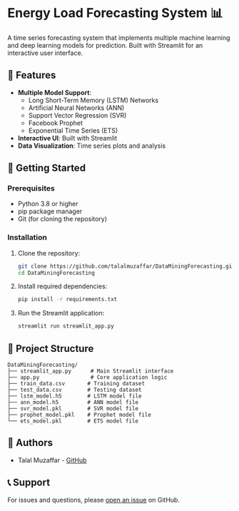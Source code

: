 # Energy Load Forecasting System 📊

A time series forecasting system that implements multiple machine learning and deep learning models for prediction. Built with Streamlit for an interactive user interface.

## 🌟 Features

- **Multiple Model Support**: 
  - Long Short-Term Memory (LSTM) Networks
  - Artificial Neural Networks (ANN)
  - Support Vector Regression (SVR)
  - Facebook Prophet
  - Exponential Time Series (ETS)
- **Interactive UI**: Built with Streamlit
- **Data Visualization**: Time series plots and analysis

## 🚀 Getting Started

### Prerequisites

- Python 3.8 or higher
- pip package manager
- Git (for cloning the repository)

### Installation

1. Clone the repository:
   ```bash
   git clone https://github.com/talalmuzaffar/DataMiningForecasting.git
   cd DataMiningForecasting
   ```

2. Install required dependencies:
   ```bash
   pip install -r requirements.txt
   ```

3. Run the Streamlit application:
   ```bash
   streamlit run streamlit_app.py
   ```

## 📁 Project Structure

```
DataMiningForecasting/
├── streamlit_app.py      # Main Streamlit interface
├── app.py                # Core application logic
├── train_data.csv       # Training dataset
├── test_data.csv        # Testing dataset
├── lstm_model.h5        # LSTM model file
├── ann_model.h5         # ANN model file
├── svr_model.pkl        # SVR model file
├── prophet_model.pkl    # Prophet model file
└── ets_model.pkl        # ETS model file
```

## 👥 Authors

- Talal Muzaffar - [GitHub](https://github.com/talalmuzaffar)

## 📞 Support

For issues and questions, please [open an issue](https://github.com/talalmuzaffar/DataMiningForecasting/issues) on GitHub.
